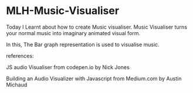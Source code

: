 # MLH-Music-Visualiser

Today I Learnt about how to create Music visualiser. Music Visualiser turns your normal music into imaginary animated visual form.

In this, The Bar graph representation is used to visualise music.

references:

JS audio Visualiser from codepen.io by Nick Jones

Building an Audio Visualizer with Javascript from Medium.com by Austin Michaud
